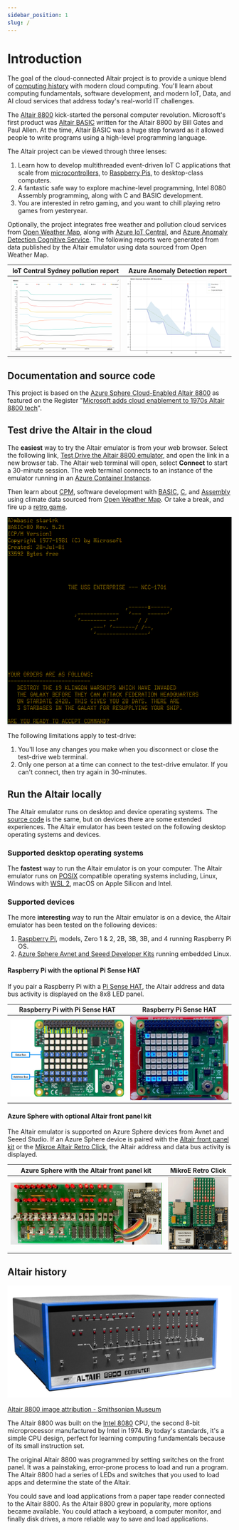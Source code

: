 ```yaml
---
sidebar_position: 1
slug: /
---
```


# Introduction

The goal of the cloud-connected Altair project is to provide a unique blend of [computing history](https://en.wikipedia.org/wiki/Retrocomputing) with modern cloud computing. You'll learn about computing fundamentals, software development, and modern IoT, Data, and AI cloud services that address today's real-world IT challenges.

The [Altair 8800](https://en.wikipedia.org/wiki/Altair_8800?azure-portal=true) kick-started the personal computer revolution. Microsoft's first product was [Altair BASIC](https://en.wikipedia.org/wiki/Altair_BASIC?azure-portal=true) written for the Altair 8800 by Bill Gates and Paul Allen. At the time, Altair BASIC was a huge step forward as it allowed people to write programs using a high-level programming language.

The Altair project can be viewed through three lenses:

1. Learn how to develop multithreaded event-driven IoT C applications that scale from [microcontrollers](https://en.wikipedia.org/wiki/Microcontroller), to [Raspberry Pis](https://en.wikipedia.org/wiki/Raspberry_Pi), to desktop-class computers.
1. A fantastic safe way to explore machine-level programming, Intel 8080 Assembly programming, along with C and BASIC development.
1. You are interested in retro gaming, and you want to chill playing retro games from yesteryear.

Optionally, the project integrates free weather and pollution cloud services from [Open Weather Map](http://openweathermap.org), along with [Azure IoT Central](https://azure.microsoft.com/en-au/services/iot-central/), and [Azure Anomaly Detection Cognitive Service](https://azure.microsoft.com/services/cognitive-services/anomaly-detector/). The following reports were generated from data published by the Altair emulator using data sourced from Open Weather Map.

| IoT Central Sydney pollution report | Azure Anomaly Detection report|
|------|-----|
| ![The images shows pollution report for Sydney](../static/img/iot_central_pollution_report.png) | ![The following images shows temperature based anomalies](../static/img/univariate-anomalies.png) |

<!-- ![](../static/img/altair_with_azure_data_ai.png) -->

## Documentation and source code

This project is based on the [Azure Sphere Cloud-Enabled Altair 8800](https://github.com/AzureSphereCloudEnabledAltair8800/AzureSphereAltair8800_V2) as featured on the Register "[Microsoft adds cloud enablement to 1970s Altair 8800 tech](https://www.theregister.com/2021/07/16/altair_redux/)".

## Test drive the Altair in the cloud

The **easiest** way to try the Altair emulator is from your web browser. Select the following link, [Test Drive the Altair 8800 emulator](http://aterminal.z8.web.core.windows.net/?altair=altair.westus2.cloudapp.azure.com), and open the link in a new browser tab. The Altair web terminal will open, select **Connect** to start a 30-minute session. The web terminal connects to an instance of the emulator running in an [Azure Container Instance](https://azure.microsoft.com/services/container-instances/).

Then learn about [CPM](20-Web-Terminal.md), software development with [BASIC](02-Programming-the-Altair/02-Microsoft-BASIC-programming.md), [C](02-Programming-the-Altair/03-C-programming.md), and [Assembly](02-Programming-the-Altair/04-Assembly-programming.md) using climate data sourced from [Open Weather Map](https://openweathermap.org/). Or take a break, and fire up a [retro game](20-Web-Terminal.md#get-started-with-retro-gaming).

![The image shows a retro game running in the web terminal](../static/img/retro-game.png)

The following limitations apply to test-drive:

1. You'll lose any changes you make when you disconnect or close the test-drive web terminal.
1. Only one person at a time can connect to the test-drive emulator. If you can't connect, then try again in 30-minutes.

## Run the Altair locally

The Altair emulator runs on desktop and device operating systems. The [source code](https://github.com/gloveboxes/Altair8800.Emulator.UN-X) is the same, but on devices there are some extended experiences. The Altair emulator has been tested on the following desktop operating systems and devices.

### Supported desktop operating systems

The **fastest** way to run the Altair emulator is on your computer. The Altair emulator runs on [POSIX](https://en.wikipedia.org/wiki/POSIX) compatible operating systems including, Linux, Windows with [WSL 2](https://docs.microsoft.com/en-us/windows/wsl/install), macOS on Apple Silicon and Intel.

### Supported devices

The more **interesting** way to run the Altair emulator is on a device, the Altair emulator has been tested on the following devices:

1. [Raspberry Pi](https://www.raspberrypi.org/), models, Zero 1 & 2, 2B, 3B, 3B, and 4 running Raspberry Pi OS.
1. [Azure Sphere Avnet and Seeed Developer Kits](https://azure.microsoft.com/services/azure-sphere/) running embedded Linux.

#### Raspberry Pi with the optional Pi Sense HAT

If you pair a Raspberry Pi with a [Pi Sense HAT](https://www.raspberrypi.com/products/sense-hat/), the Altair address and data bus activity is displayed on the 8x8 LED panel.

| Raspberry Pi with Pi Sense HAT  | Raspberry Pi Sense HAT |
|--|--|
| ![The image shows the address and data bus LEDs](./../static/img/raspberry_pi_sense_hat_map.png) | ![The gif shows the address and data bus LEDs in action](./../static/img/raspberry_pi_sense_hat.gif) |

#### Azure Sphere with optional Altair front panel kit

The Altair emulator is supported on Azure Sphere devices from Avnet and Seeed Studio. If an Azure Sphere device is paired with the [Altair front panel kit](https://github.com/AzureSphereCloudEnabledAltair8800/AzureSphereAltair8800.Hardware) or the [Mikroe Altair Retro Click](https://www.mikroe.com/blog/8800-retro-click), the Altair address and data bus activity is displayed.

| Azure Sphere with the Altair front panel kit | MikroE Retro Click |
|--|--|
| ![The gif shows the Altair on Azure Sphere with the Altair front panel](../static/img/altair_on_sphere.gif) | ![The gif shows the address and data bus LEDs in action](./../static/img/avnet_retro_click.gif) |

## Altair history

![The image shows the Altair 8800](../static/img/altair-8800-smithsonian-museum.png)

[Altair 8800 image attribution - Smithsonian Museum](https://commons.wikimedia.org/wiki/File:Altair_8800,_Smithsonian_Museum.jpg)

The Altair 8800 was built on the [Intel 8080](https://en.wikipedia.org/wiki/Intel_8080?azure-portal=true) CPU, the second 8-bit microprocessor manufactured by Intel in 1974. By today's standards, it's a simple CPU design, perfect for learning computing fundamentals because of its small instruction set.

The original Altair 8800 was programmed by setting switches on the front panel. It was a painstaking, error-prone process to load and run a program. The Altair 8800 had a series of LEDs and switches that you used to load apps and determine the state of the Altair.

You could save and load applications from a paper tape reader connected to the Altair 8800. As the Altair 8800 grew in popularity, more options became available. You could attach a keyboard, a computer monitor, and finally disk drives, a more reliable way to save and load applications.

